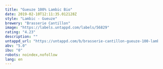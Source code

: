 ```yaml
---
title: "Gueuze 100% Lambic Bio"
date: 2019-02-10T12:11:35.012128Z
style: "Lambic - Gueuze"
brewery: "Brasserie Cantillon"
image: "https://labels.untappd.com/labels/56829"
rating: "4.23"
description: ""
untappd_url: "https://untappd.com/b/brasserie-cantillon-gueuze-100-lambic-bio/56829"
abv: "5.0"
ibu: "0"
robots: noindex,nofollow
lang: en
---
```

